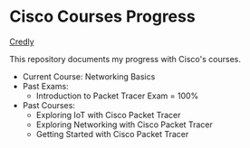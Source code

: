 # Cisco Courses Progress

[Credly](https://www.credly.com/users/efw)

This repository documents my progress with Cisco's courses.

- Current Course: Networking Basics
- Past Exams:
  - Introduction to Packet Tracer Exam = 100%
- Past Courses:
  - Exploring IoT with Cisco Packet Tracer
  - Exploring Networking with Cisco Packet Tracer
  - Getting Started with Cisco Packet Tracer